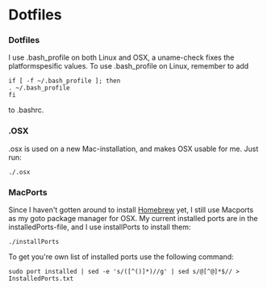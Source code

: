 Dotfiles
========



### Dotfiles
I use .bash_profile on both Linux and OSX, a uname-check fixes the platformspesific values.
To use .bash_profile on Linux, remember to add 

    if [ -f ~/.bash_profile ]; then
    . ~/.bash_profile
    fi
to .bashrc. 

### .OSX
.osx is used on a new Mac-installation, and makes OSX usable for me.
Just run:

    ./.osx

### MacPorts
Since I haven't gotten around to install [Homebrew](http://brew.sh/) yet, I still use Macports as my goto package manager for OSX. My current installed ports are in the installedPorts-file, and I use installPorts to install them:

    ./installPorts

To get you're own list of installed ports use the following command: 

    sudo port installed | sed -e 's/([^()]*)//g' | sed s/@[^@]*$// > InstalledPorts.txt


